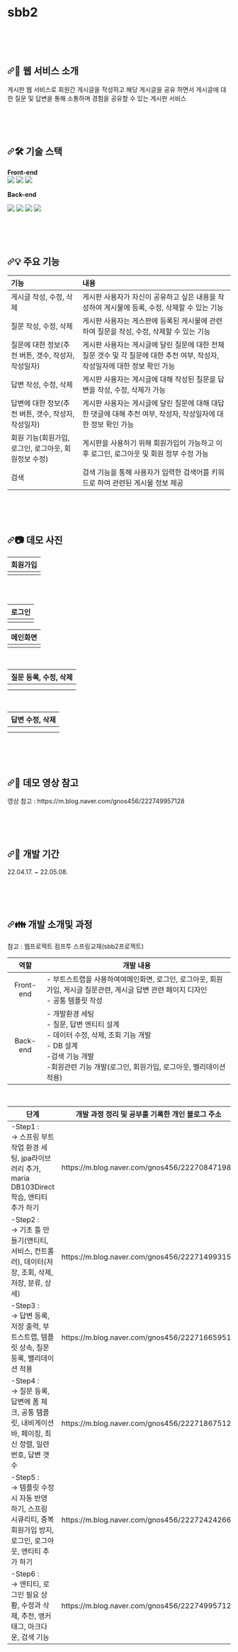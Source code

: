 # sbb2

<br><br><br>

<h2 tabindex="-1" dir="auto"><a id="user-content--웹-서비스-소개" class="anchor" aria-hidden="true" tabindex="-1" href="#-웹-서비스-소개"><svg class="octicon octicon-link" viewBox="0 0 16 16" version="1.1" width="16" height="16" aria-hidden="true"><path d="m7.775 3.275 1.25-1.25a3.5 3.5 0 1 1 4.95 4.95l-2.5 2.5a3.5 3.5 0 0 1-4.95 0 .751.751 0 0 1 .018-1.042.751.751 0 0 1 1.042-.018 1.998 1.998 0 0 0 2.83 0l2.5-2.5a2.002 2.002 0 0 0-2.83-2.83l-1.25 1.25a.751.751 0 0 1-1.042-.018.751.751 0 0 1-.018-1.042Zm-4.69 9.64a1.998 1.998 0 0 0 2.83 0l1.25-1.25a.751.751 0 0 1 1.042.018.751.751 0 0 1 .018 1.042l-1.25 1.25a3.5 3.5 0 1 1-4.95-4.95l2.5-2.5a3.5 3.5 0 0 1 4.95 0 .751.751 0 0 1-.018 1.042.751.751 0 0 1-1.042.018 1.998 1.998 0 0 0-2.83 0l-2.5 2.5a1.998 1.998 0 0 0 0 2.83Z"></path></svg></a>💁 웹 서비스 소개</h2>
<div>
  게시판 웹 서비스로 회원간 게시글을 작성하고 해당 게시글을 공유 하면서 게시글에 대한 질문 및 답변을 통해 소통하며 경험을 공유할 수 있는 게시판 서비스
</div>

<br><br><br>

<h2 tabindex="-1" dir="auto"><a id="user-content--기술-스택" class="anchor" aria-hidden="true" tabindex="-1" href="#-기술-스택"><svg class="octicon octicon-link" viewBox="0 0 16 16" version="1.1" width="16" height="16" aria-hidden="true"><path d="m7.775 3.275 1.25-1.25a3.5 3.5 0 1 1 4.95 4.95l-2.5 2.5a3.5 3.5 0 0 1-4.95 0 .751.751 0 0 1 .018-1.042.751.751 0 0 1 1.042-.018 1.998 1.998 0 0 0 2.83 0l2.5-2.5a2.002 2.002 0 0 0-2.83-2.83l-1.25 1.25a.751.751 0 0 1-1.042-.018.751.751 0 0 1-.018-1.042Zm-4.69 9.64a1.998 1.998 0 0 0 2.83 0l1.25-1.25a.751.751 0 0 1 1.042.018.751.751 0 0 1 .018 1.042l-1.25 1.25a3.5 3.5 0 1 1-4.95-4.95l2.5-2.5a3.5 3.5 0 0 1 4.95 0 .751.751 0 0 1-.018 1.042.751.751 0 0 1-1.042.018 1.998 1.998 0 0 0-2.83 0l-2.5 2.5a1.998 1.998 0 0 0 0 2.83Z"></path></svg></a>🛠 기술 스택</h2>
<strong>Front-end</strong>
<div>
  <img src="https://img.shields.io/badge/html5-E34F26?style=for-the-badge&logo=html5&logoColor=white">
  <img src="https://img.shields.io/badge/css-1572B6?style=for-the-badge&logo=css3&logoColor=white">
  <img src="https://img.shields.io/badge/thymleaf-3776AB?style=for-the-badge&logo=thymeleaf&logoColor=white">
</div>


<strong>Back-end</strong>
<div>
  <img src="https://img.shields.io/badge/java-007396?style=for-the-badge&logo=java&logoColor=white">
  <img src="https://img.shields.io/badge/springboot-6DB33F?style=for-the-badge&logo=springboot&logoColor=white">
  <img src="https://img.shields.io/badge/jpa-0769AD?style=for-the-badge&logo=&logoColor=white">
  <img src="https://img.shields.io/badge/mysql-4479A1?style=for-the-badge&logo=mysql&logoColor=white">
</div>

<br><br><br>

<h2 tabindex="-1" dir="auto"><a id="user-content--주요-기능" class="anchor" aria-hidden="true" tabindex="-1" href="#-주요-기능"><svg class="octicon octicon-link" viewBox="0 0 16 16" version="1.1" width="16" height="16" aria-hidden="true"><path d="m7.775 3.275 1.25-1.25a3.5 3.5 0 1 1 4.95 4.95l-2.5 2.5a3.5 3.5 0 0 1-4.95 0 .751.751 0 0 1 .018-1.042.751.751 0 0 1 1.042-.018 1.998 1.998 0 0 0 2.83 0l2.5-2.5a2.002 2.002 0 0 0-2.83-2.83l-1.25 1.25a.751.751 0 0 1-1.042-.018.751.751 0 0 1-.018-1.042Zm-4.69 9.64a1.998 1.998 0 0 0 2.83 0l1.25-1.25a.751.751 0 0 1 1.042.018.751.751 0 0 1 .018 1.042l-1.25 1.25a3.5 3.5 0 1 1-4.95-4.95l2.5-2.5a3.5 3.5 0 0 1 4.95 0 .751.751 0 0 1-.018 1.042.751.751 0 0 1-1.042.018 1.998 1.998 0 0 0-2.83 0l-2.5 2.5a1.998 1.998 0 0 0 0 2.83Z"></path></svg></a>💡 주요 기능</h2>

<table>
<thead>
<tr>
<th align="left">기능</th>
<th align="left">내용</th>
</tr>
</thead>
<tbody>
<tr>
<td align="left">게시글 작성, 수정, 삭제</td>
<td align="left">게시판 사용자가 자신이 공유하고 싶은 내용을 작성하여 게시물에 등록, 수정, 삭제할 수 있는 기능</td>
</tr>
<tr>
<td align="left">질문 작성, 수정, 삭제</td>
<td align="left">게시판 사용자는 게스판에 등록된 게시물에 관련하여 질문을 작성, 수정, 삭제할 수 있는 기능</td>
</tr>
<tr>
<td align="left">질문에 대한 정보(추천 버튼, 갯수, 작성자, 작성일자)</td>
<td align="left">게시판 사용자는 게시글에 달린 질문에 대한 전체 질문 갯수 및 각 질문에 대한 추천 여부, 작성자, 작성일자에 대한 정보 확인 가능</td>
</tr>
<tr>
<td align="left">답변 작성, 수정, 삭제</td>
<td align="left">게시판 사용자는 게시글에 대해 작성된 질문을 답변을 작성, 수정, 삭제가 가능</td>
</tr>
<tr>
<td align="left">답변에 대한 정보(추천 버튼, 갯수, 작성자, 작성일자)</td>
<td align="left">게시판 사용자는 게시글에 달린 질문에 대해 대답한 댓글에 대해 추천 여부, 작성자, 작성일자에 대한 정보 확인 가능</td>
</tr>
<tr>
<td align="left">회원 기능(회원가입, 로그인, 로그아웃, 회원정보 수정)</td>
<td align="left">게시판을 사용하기 위해 회원가입이 가능하고 이후 로그인, 로그아웃 및 회원 정부 수정 가능</td>
</tr>
<tr>
<td align="left">검색</td>
<td align="left">검색 기능을 통해 사용자가 입력한 검색어를 키워드로 하여 관련된 게시물 정보 제공</td>
</tr>
</tbody>
</table>

<br><br><br>

<h2 tabindex="-1" dir="auto"><a id="user-content--데모-영상" class="anchor" aria-hidden="true" tabindex="-1" href="#-데모-영상"><svg class="octicon octicon-link" viewBox="0 0 16 16" version="1.1" width="16" height="16" aria-hidden="true"><path d="m7.775 3.275 1.25-1.25a3.5 3.5 0 1 1 4.95 4.95l-2.5 2.5a3.5 3.5 0 0 1-4.95 0 .751.751 0 0 1 .018-1.042.751.751 0 0 1 1.042-.018 1.998 1.998 0 0 0 2.83 0l2.5-2.5a2.002 2.002 0 0 0-2.83-2.83l-1.25 1.25a.751.751 0 0 1-1.042-.018.751.751 0 0 1-.018-1.042Zm-4.69 9.64a1.998 1.998 0 0 0 2.83 0l1.25-1.25a.751.751 0 0 1 1.042.018.751.751 0 0 1 .018 1.042l-1.25 1.25a3.5 3.5 0 1 1-4.95-4.95l2.5-2.5a3.5 3.5 0 0 1 4.95 0 .751.751 0 0 1-.018 1.042.751.751 0 0 1-1.042.018 1.998 1.998 0 0 0-2.83 0l-2.5 2.5a1.998 1.998 0 0 0 0 2.83Z"></path></svg></a>📷 데모 사진</h2>
<table>
<thead>
<tr>
<th align="center">회원가입</th>
</tr>
</thead>
<tbody>
<tr>
<td align="center"><animated-image data-catalyst=""><a target="_blank" rel="noopener noreferrer" href="" data-target="animated-image.originalLink"><img src="https://github.com/seonghuncode/sbb2/assets/93322852/7c93cfd7-e7e2-4c10-b4e0-dba72760df04" alt="" style="max-width: 100%; display: inline-block;" data-target="animated-image.originalImage"></a>
      <span class="AnimatedImagePlayer" data-target="animated-image.player" hidden="">
        <a data-target="animated-image.replacedLink" class="AnimatedImagePlayer-images" href="https://github.com/today-real-estate/today-real-estate_front-end/blob/master/readme_assets/main-page.gif" target="_blank">
</tr>  
</tbody>
</table>

<br>

<table>
<thead>
<tr>
<th align="center">로그인</th>
</tr>
</thead>
<tbody>
<tr>
<td align="center"><animated-image data-catalyst=""><a target="_blank" rel="noopener noreferrer" href="" data-target="animated-image.originalLink"><img src="https://github.com/seonghuncode/sbb2/assets/93322852/3a301870-a9b9-4ce3-8b0e-bec20a32f9cd" alt="" style="max-width: 100%; display: inline-block;" data-target="animated-image.originalImage"></a>
      <span class="AnimatedImagePlayer" data-target="animated-image.player" hidden="">
        <a data-target="animated-image.replacedLink" class="AnimatedImagePlayer-images" href="https://github.com/today-real-estate/today-real-estate_front-end/blob/master/readme_assets/main-page.gif" target="_blank">
</tr>
</tbody>

<br>
          
<table>
<thead>
<tr>
<th align="center">메인화면</th>
</tr>
</thead>
<tbody>
<tr>
<td align="center"><animated-image data-catalyst=""><a target="_blank" rel="noopener noreferrer" href="" data-target="animated-image.originalLink"><img src="https://github.com/seonghuncode/sbb2/assets/93322852/57585fb2-d2f0-4071-b3fa-b8c162ab9cf8" alt="" style="max-width: 100%; display: inline-block;" data-target="animated-image.originalImage"></a>
      <span class="AnimatedImagePlayer" data-target="animated-image.player" hidden="">
        <a data-target="animated-image.replacedLink" class="AnimatedImagePlayer-images" href="https://github.com/today-real-estate/today-real-estate_front-end/blob/master/readme_assets/main-page.gif" target="_blank">
</tr>
</tbody>
</table>

<br>

<table>
<thead>
<tr>
<th align="center">질문 등록, 수정, 삭제</th>
</tr>
</thead>
<tbody>
<tr>
<td align="center"><animated-image data-catalyst=""><a target="_blank" rel="noopener noreferrer" href="" data-target="animated-image.originalLink"><img src="https://github.com/seonghuncode/sbb2/assets/93322852/8917f941-7658-4704-b77d-d44712166271" alt="" style="max-width: 100%; display: inline-block;" data-target="animated-image.originalImage"></a>
      <span class="AnimatedImagePlayer" data-target="animated-image.player" hidden="">
        <a data-target="animated-image.replacedLink" class="AnimatedImagePlayer-images" href="https://github.com/today-real-estate/today-real-estate_front-end/blob/master/readme_assets/main-page.gif" target="_blank">
</tr>     
<tr>
<td align="center"><animated-image data-catalyst=""><a target="_blank" rel="noopener noreferrer" href="" data-target="animated-image.originalLink"><img src="https://github.com/seonghuncode/sbb2/assets/93322852/25490bc3-17dd-4e1a-b6b8-58d757c1f5af" alt="" style="max-width: 100%; display: inline-block;" data-target="animated-image.originalImage"></a>
      <span class="AnimatedImagePlayer" data-target="animated-image.player" hidden="">
        <a data-target="animated-image.replacedLink" class="AnimatedImagePlayer-images" href="https://github.com/today-real-estate/today-real-estate_front-end/blob/master/readme_assets/main-page.gif" target="_blank">
</tr>     
</tbody>
</table>

<br>

<table>
<thead>
<tr>
<th align="center">답변 수정, 삭제</th>
</tr>
</thead>
<tbody>
<tr>
<td align="center"><animated-image data-catalyst=""><a target="_blank" rel="noopener noreferrer" href="" data-target="animated-image.originalLink"><img src="https://github.com/seonghuncode/sbb2/assets/93322852/8cea28fa-3474-4a77-9e43-fc1925a26b1f" alt="" style="max-width: 100%; display: inline-block;" data-target="animated-image.originalImage"></a>
      <span class="AnimatedImagePlayer" data-target="animated-image.player" hidden="">
        <a data-target="animated-image.replacedLink" class="AnimatedImagePlayer-images" href="https://github.com/today-real-estate/today-real-estate_front-end/blob/master/readme_assets/main-page.gif" target="_blank">
</tr>     
<tr>
<td align="center"><animated-image data-catalyst=""><a target="_blank" rel="noopener noreferrer" href="" data-target="animated-image.originalLink"><img src="https://github.com/seonghuncode/sbb2/assets/93322852/5b511394-0b06-45d4-875a-889337dcec0e" alt="" style="max-width: 100%; display: inline-block;" data-target="animated-image.originalImage"></a>
      <span class="AnimatedImagePlayer" data-target="animated-image.player" hidden="">
        <a data-target="animated-image.replacedLink" class="AnimatedImagePlayer-images" href="https://github.com/today-real-estate/today-real-estate_front-end/blob/master/readme_assets/main-page.gif" target="_blank">
</tr>     
</tbody>
</table>

<br><br><br>

<h2 tabindex="-1" dir="auto"><a id="user-content--데모-영상" class="anchor" aria-hidden="true" tabindex="-1" href="#-데모-영상"><svg class="octicon octicon-link" viewBox="0 0 16 16" version="1.1" width="16" height="16" aria-hidden="true"><path d="m7.775 3.275 1.25-1.25a3.5 3.5 0 1 1 4.95 4.95l-2.5 2.5a3.5 3.5 0 0 1-4.95 0 .751.751 0 0 1 .018-1.042.751.751 0 0 1 1.042-.018 1.998 1.998 0 0 0 2.83 0l2.5-2.5a2.002 2.002 0 0 0-2.83-2.83l-1.25 1.25a.751.751 0 0 1-1.042-.018.751.751 0 0 1-.018-1.042Zm-4.69 9.64a1.998 1.998 0 0 0 2.83 0l1.25-1.25a.751.751 0 0 1 1.042.018.751.751 0 0 1 .018 1.042l-1.25 1.25a3.5 3.5 0 1 1-4.95-4.95l2.5-2.5a3.5 3.5 0 0 1 4.95 0 .751.751 0 0 1-.018 1.042.751.751 0 0 1-1.042.018 1.998 1.998 0 0 0-2.83 0l-2.5 2.5a1.998 1.998 0 0 0 0 2.83Z"></path></svg></a>🎥 데모 영상 참고</h2>
영상 참고 : https://m.blog.naver.com/gnos456/222749957128

<br><br><br>

<h2 tabindex="-1" dir="auto"><a id="user-content--개발-기간" class="anchor" aria-hidden="true" tabindex="-1" href="#-개발-기간"><svg class="octicon octicon-link" viewBox="0 0 16 16" version="1.1" width="16" height="16" aria-hidden="true"><path d="m7.775 3.275 1.25-1.25a3.5 3.5 0 1 1 4.95 4.95l-2.5 2.5a3.5 3.5 0 0 1-4.95 0 .751.751 0 0 1 .018-1.042.751.751 0 0 1 1.042-.018 1.998 1.998 0 0 0 2.83 0l2.5-2.5a2.002 2.002 0 0 0-2.83-2.83l-1.25 1.25a.751.751 0 0 1-1.042-.018.751.751 0 0 1-.018-1.042Zm-4.69 9.64a1.998 1.998 0 0 0 2.83 0l1.25-1.25a.751.751 0 0 1 1.042.018.751.751 0 0 1 .018 1.042l-1.25 1.25a3.5 3.5 0 1 1-4.95-4.95l2.5-2.5a3.5 3.5 0 0 1 4.95 0 .751.751 0 0 1-.018 1.042.751.751 0 0 1-1.042.018 1.998 1.998 0 0 0-2.83 0l-2.5 2.5a1.998 1.998 0 0 0 0 2.83Z"></path></svg></a>📅 개발 기간</h2>
<p dir="auto">22.04.17. ~ 22.05.08.</p>

<br><br><br>

<h2 tabindex="-1" dir="auto"><a id="user-content--개발-팀-소개" class="anchor" aria-hidden="true" tabindex="-1" href="#-개발-팀-소개"><svg class="octicon octicon-link" viewBox="0 0 16 16" version="1.1" width="16" height="16" aria-hidden="true"><path d="m7.775 3.275 1.25-1.25a3.5 3.5 0 1 1 4.95 4.95l-2.5 2.5a3.5 3.5 0 0 1-4.95 0 .751.751 0 0 1 .018-1.042.751.751 0 0 1 1.042-.018 1.998 1.998 0 0 0 2.83 0l2.5-2.5a2.002 2.002 0 0 0-2.83-2.83l-1.25 1.25a.751.751 0 0 1-1.042-.018.751.751 0 0 1-.018-1.042Zm-4.69 9.64a1.998 1.998 0 0 0 2.83 0l1.25-1.25a.751.751 0 0 1 1.042.018.751.751 0 0 1 .018 1.042l-1.25 1.25a3.5 3.5 0 1 1-4.95-4.95l2.5-2.5a3.5 3.5 0 0 1 4.95 0 .751.751 0 0 1-.018 1.042.751.751 0 0 1-1.042.018 1.998 1.998 0 0 0-2.83 0l-2.5 2.5a1.998 1.998 0 0 0 0 2.83Z"></path></svg></a>👪 개발 소개및 과정</h2>
참고 : 웹프로젝트 점프투 스프링교재(sbb2프로젝트)
<table>
<thead>
<tr>
<th align="center">역할</th>
<th align="left"><div align="center" dir="auto">개발 내용</div></th>
</tr>
</thead>
<tbody>
<tr>
<td align="center">Front-end</td>
<td align="left">- 부트스트랩을 사용하여여메인화면, 로그인, 로그아웃, 회원가입, 게시글 질문관련, 게시글 답변 관련 페이지 디자인<br>- 공통 템플릿 작성</td>
</tr>
<tr>
<td align="center">Back-end</td>
<td align="left">- 개발환경 세팅<br>- 질문, 답변 엔티티 설계<br>- 데이터 수정, 삭제, 조회 기능 개발<br>- DB 설계<br>-검색 기능 개발<br>-회원관련 기능 개발(로그인, 회원가입, 로그아웃, 벨리데이션 적용)</td>
</tr>
</tbody>
</table>

<br>

<table>
<thead>
<tr>
<th align="center">단계</th>
<th align="left"><div align="center" dir="auto">개발 과정 정리 및 공부를 기록한 개인 블로그 주소</div></th>
</tr>
</thead>
<tbody>
<tr>
<td align="left">-Step1 :<br>→  스프링 부트 작업 환경 세팅, jpa라이브러리 추가, maria DB103Direct 학습, 앤티티 추가 하기</td>
<td align="left">https://m.blog.naver.com/gnos456/222708471989</td>
</tr>
<tr>
<td align="left">-Step2 :<br>→  기초 틀 만들기(앤티티, 서비스, 컨트롤러), 데이터(저장, 조회, 삭제, 저장, 분류, 상세)</td>
<td align="left">https://m.blog.naver.com/gnos456/222714993151</td>
</tr>
<tr>
<td align="left">-Step3 :<br>→  답변 등록, 저장 출력, 부트스트랩, 템플릿 상속, 질문 등록, 밸리데이션 적용</td>
<td align="left">https://m.blog.naver.com/gnos456/222716659516</td>
</tr>
<tr>
<td align="left">-Step4 :<br>→  질문 등록, 답변에 폼 체크, 공통 템플릿, 내비게이션바, 페이징, 최신 정렬, 일련 번호, 답변 갯수</td>
<td align="left">https://m.blog.naver.com/gnos456/222718675121</td>
</tr>
<tr>
<td align="left">-Step5 :<br>→  템플릿 수정시 자동 반영 하기, 스프링 시큐리티, 중복 회원가입 방지, 로그인, 로그아웃, 앤티티 추가 하기</td>
<td align="left">https://m.blog.naver.com/gnos456/222724242666</td>
</tr>
<tr>
<td align="left">-Step6 : <br>→ 앤티티, 로그인 필요 상황, 수정과 삭제, 추천, 앵커 태그, 마크다운, 검색 기능</td>
<td align="left">https://m.blog.naver.com/gnos456/222749957128</td>
</tr>
</tbody>
</table>






